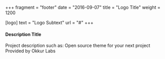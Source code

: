 +++
fragment = "footer"
date = "2016-09-07"
title = "Logo Title"
weight = 1200

[logo]
  text = "Logo Subtext"
  url = "#"
+++

#### Description Title

Project description such as:
Open source theme for your next project
Provided by Okkur Labs
